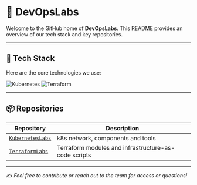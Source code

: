 # 🏢 **DevOpsLabs**

Welcome to the GitHub home of **DevOpsLabs**. This README provides an overview of our tech stack and key repositories.

---

## 🧱 Tech Stack

Here are the core technologies we use:

![Kubernetes](https://img.shields.io/badge/Kubernetes-326ce5?style=for-the-badge&logo=kubernetes&logoColor=white)
![Terraform](https://img.shields.io/badge/Terraform-623CE4?style=for-the-badge&logo=terraform&logoColor=white)

---

## 📦 Repositories

| Repository | Description |
|------------|-------------|
| [`KubernetesLabs`](https://github.com/RanM-DevOpsLabs/KubernetesLabs) | k8s network, components and tools |
| [`TerraformLabs`](https://github.com/RanM-DevOpsLabs/TerraformLabs) | Terraform modules and infrastructure-as-code scripts |

---

✍️ *Feel free to contribute or reach out to the team for access or questions!*
